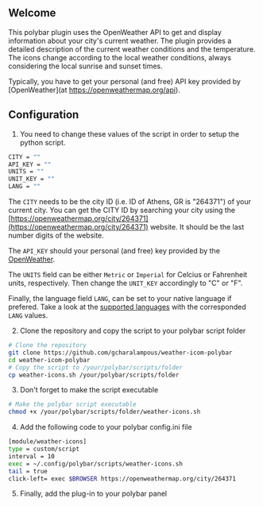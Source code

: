 ## Welcome

This polybar plugin uses the OpenWeather API to get and display information about your city's current weather. The plugin provides a detailed description of the current weather conditions and the temperature. The icons change according to the local weather conditions, always considering the local sunrise and sunset times.

Typically, you have to get your personal (and free) API key provided by [OpenWeather](at https://openweathermap.org/api).

## Configuration

1. You need to change these values of the script in order to setup the python script.

  ```sh
  CITY = ""
  API_KEY = ""
  UNITS = ""
  UNIT_KEY = ""
  LANG = ""
  ```

The `CITY` needs to be the city ID (i.e. ID of Athens, GR is "264371") of your current city. You can get the CITY ID by searching your city using the [https://openweathermap.org/city/264371](https://openweathermap.org/city/264371) website. It should be the last number digits of the website. 

The `API_KEY` should your personal (and free) key provided by the [OpenWeather](https://openweathermap.org/api).

The `UNITS` field can be either `Metric` or `Imperial` for Celcius or Fahrenheit units, respectively. Then change the `UNIT_KEY` accordingly to "C" or "F".

Finally, the language field `LANG`, can be set to your native language if prefered. Take a look at the [supported languages](https://openweathermap.org/current#multi) with the corresponded `LANG` values.

2. Clone the repository and copy the script to your polybar script folder
  ```sh
  # Clone the repository
  git clone https://github.com/gcharalampous/weather-icom-polybar
  cd weather-icom-polybar
  # Copy the script to /your/polybar/scripts/folder
  cp weather-icons.sh /your/polybar/scripts/folder
  ```
3. Don't forget to make the script executable
  ```sh
  # Make the polybar script executable
  chmod +x /your/polybar/scripts/folder/weather-icons.sh
  ```
4. Add the following code to your polybar config.ini file
  ```sh
  [module/weather-icons]
  type = custom/script
  interval = 10
  exec = ~/.config/polybar/scripts/weather-icons.sh
  tail = true
  click-left= exec $BROWSER https://openweathermap.org/city/264371
 ```
 5. Finally, add the plug-in to your polybar panel
